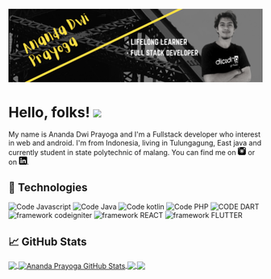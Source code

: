 ![Header](https://raw.githubusercontent.com/AnandaDwiprayoga/AnandaDwiPrayoga/master/Ananda%20dwi%20Prayoga.png "Header")

# Hello, folks! <img src="https://raw.githubusercontent.com/MartinHeinz/MartinHeinz/master/wave.gif" width="30px">

My name is Ananda Dwi Prayoga and I'm a Fullstack developer who interest in web and android. I'm from Indonesia, living in Tulungagung, East java and currently student in state polytechnic of malang. You can find me on [![Instagrgam][1.2]][1] or on [![LinkedIn][3.2]][3].



## 🔧 Technologies
![Code Javascript](https://img.shields.io/badge/Code-Javascript-blue.svg?style=for-the-badge)
![Code Java](https://img.shields.io/badge/Code-Java-blue.svg?style=for-the-badge)
![Code kotlin](https://img.shields.io/badge/Code-kotlin-blue.svg?style=for-the-badge)
![Code PHP](https://img.shields.io/badge/Code-PHP-blue.svg?style=for-the-badge)
![CODE DART](https://img.shields.io/badge/CODE-DART-blue.svg?style=for-the-badge)
<br/>
![framework codeigniter](https://img.shields.io/badge/framework-codeigniter-FF69A4.svg?style=for-the-badge)
![framework REACT](https://img.shields.io/badge/framework-REACT-FF69A4.svg?style=for-the-badge)
![framework FLUTTER](https://img.shields.io/badge/framework-FLUTTER-FF69A4.svg?style=for-the-badge)

## &#x1f4c8; GitHub Stats

<a href="https://github.com/AnandaDwiPrayoga/AnandaDwiPrayoga">
  <img align="center" src="https://github-readme-stats.vercel.app/api/top-langs/?username=AnandaDwiPrayoga&hide=html&title_color=ffffff&text_color=c9cacc&icon_color=2bbc8a&bg_color=1d1f21" />
</a>
<a href="https://github.com/AnandaDwiPrayoga/AnandaDwiPrayoga">
  <img align="center" src="https://github-readme-stats.vercel.app/api?username=AnandaDwiPrayoga&show_icons=true&line_height=27&count_private=true&title_color=ffffff&text_color=c9cacc&icon_color=2bbc8a&bg_color=1d1f21" alt="Ananda Prayoga GitHub Stats" />
</a>

<a href="https://github.com/AnandaDwiprayoga/SewaLapanganFutsal-Android-kotlin">
  <img align="center" src="https://github-readme-stats.vercel.app/api/pin/?username=AnandaDwiPrayoga&repo=SewaLapanganFutsal-Android-kotlin&title_color=ffffff&text_color=c9cacc&icon_color=2bbc8a&bg_color=1d1f21" />
</a>


<a href="https://github.com/AnandaDwiprayoga/flutter-stayhome-ui">
  <img align="center" src="https://github-readme-stats.vercel.app/api/pin/?username=AnandaDwiPrayoga&repo=flutter-stayhome-ui&title_color=ffffff&text_color=c9cacc&icon_color=2bbc8a&bg_color=1d1f21" />
</a>    


[2.1]: http://i.imgur.com/0o48UoR.png (github icon with padding)

<!-- icons without padding -->

[1.2]: https://raw.githubusercontent.com/AnandaDwiprayoga/AnandaDwiPrayoga/master/instagram%20(1).png (instagram icon without padding)
[2.2]: http://i.imgur.com/9I6NRUm.png (github icon without padding)
[3.2]: https://raw.githubusercontent.com/AnandaDwiprayoga/AnandaDwiPrayoga/master/linkedin-3-16.png (LinkedIn icon without padding)


<!-- links to your social media accounts -->

[1]: https://www.instagram.com/anandadp4/
[2]: https://github.com/AnandaDwiPrayoga
[3]: https://www.linkedin.com/in/ananda-dwi-prayoga-a07131198/
